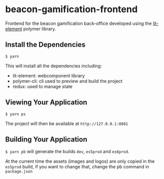 # beacon-gamification-frontend

Frontend for the beacon gamification back-office developed using the [lit-element](https://lit-element.polymer-project.org/) polymer library.

## Install the Dependencies

`$ yarn`

This will install all the dependencies including:

- lit-element: webcomponent library
- polymer-cli: cli used to preview and build the project
- redux: used to manage state

## Viewing Your Application

`$ yarn ps`

The project will then be available at `http://127.0.0.1:8081`

## Building Your Application

`$ yarn pb` will generate the builds `dev`, `es5prod` and `es6prod`.

At the current time the assets (images and logos) are only copied in the `es5prod` build, if you want to change that, change the pb command in `package.json`
